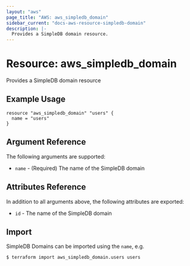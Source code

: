```yaml
---
layout: "aws"
page_title: "AWS: aws_simpledb_domain"
sidebar_current: "docs-aws-resource-simpledb-domain"
description: |-
  Provides a SimpleDB domain resource.
---
```


# Resource: aws_simpledb_domain

Provides a SimpleDB domain resource

## Example Usage

```hcl
resource "aws_simpledb_domain" "users" {
  name = "users"
}
```

## Argument Reference

The following arguments are supported:

* `name` - (Required) The name of the SimpleDB domain

## Attributes Reference

In addition to all arguments above, the following attributes are exported:

* `id` - The name of the SimpleDB domain

## Import

SimpleDB Domains can be imported using the `name`, e.g.

```
$ terraform import aws_simpledb_domain.users users
```
